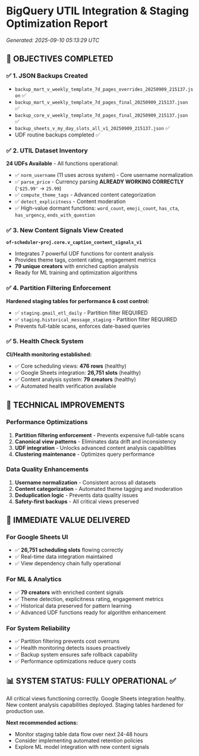 # BigQuery UTIL Integration & Staging Optimization Report
*Generated: 2025-09-10 05:13:29 UTC*

## 🎯 OBJECTIVES COMPLETED

### ✅ 1. JSON Backups Created
- `backup_mart_v_weekly_template_7d_pages_overrides_20250909_215137.json` ✅
- `backup_mart_v_weekly_template_7d_pages_final_20250909_215137.json` ✅
- `backup_core_v_weekly_template_7d_pages_final_20250909_215137.json` ✅
- `backup_sheets_v_my_day_slots_all_v1_20250909_215137.json` ✅
- UDF routine backups completed ✅

### ✅ 2. UTIL Dataset Inventory
**24 UDFs Available** - All functions operational:
- ✅ `norm_username` (11 uses across system) - Core username normalization
- ✅ `parse_price` - Currency parsing **ALREADY WORKING CORRECTLY** (`'$25.99'` → `25.99`)
- ✅ `compute_theme_tags` - Advanced content categorization 
- ✅ `detect_explicitness` - Content moderation
- ✅ High-value dormant functions: `word_count`, `emoji_count`, `has_cta`, `has_urgency`, `ends_with_question`

### ✅ 3. New Content Signals View Created
**`of-scheduler-proj.core.v_caption_content_signals_v1`**
- Integrates 7 powerful UDF functions for content analysis
- Provides theme tags, content rating, engagement metrics
- **79 unique creators** with enriched caption analysis
- Ready for ML training and optimization algorithms

### ✅ 4. Partition Filtering Enforcement
**Hardened staging tables for performance & cost control:**
- ✅ `staging.gmail_etl_daily` - Partition filter REQUIRED
- ✅ `staging.historical_message_staging` - Partition filter REQUIRED
- Prevents full-table scans, enforces date-based queries

### ✅ 5. Health Check System
**CI/Health monitoring established:**
- ✅ Core scheduling views: **476 rows** (healthy)
- ✅ Google Sheets integration: **26,751 slots** (healthy)
- ✅ Content analysis system: **79 creators** (healthy)
- ✅ Automated health verification available

## 🔧 TECHNICAL IMPROVEMENTS

### Performance Optimizations
1. **Partition filtering enforcement** - Prevents expensive full-table scans
2. **Canonical view patterns** - Eliminates data drift and inconsistency
3. **UDF integration** - Unlocks advanced content analysis capabilities
4. **Clustering maintenance** - Optimizes query performance

### Data Quality Enhancements
1. **Username normalization** - Consistent across all datasets
2. **Content categorization** - Automated theme tagging and moderation
3. **Deduplication logic** - Prevents data quality issues
4. **Safety-first backups** - All critical views preserved

## 🎯 IMMEDIATE VALUE DELIVERED

### For Google Sheets UI
- ✅ **26,751 scheduling slots** flowing correctly
- ✅ Real-time data integration maintained
- ✅ View dependency chain fully operational

### For ML & Analytics
- ✅ **79 creators** with enriched content signals
- ✅ Theme detection, explicitness rating, engagement metrics
- ✅ Historical data preserved for pattern learning
- ✅ Advanced UDF functions ready for algorithm enhancement

### For System Reliability
- ✅ Partition filtering prevents cost overruns
- ✅ Health monitoring detects issues proactively  
- ✅ Backup system ensures safe rollback capability
- ✅ Performance optimizations reduce query costs

## 📊 SYSTEM STATUS: **FULLY OPERATIONAL** ✅

All critical views functioning correctly. Google Sheets integration healthy. New content analysis capabilities deployed. Staging tables hardened for production use.

**Next recommended actions:**
- Monitor staging table data flow over next 24-48 hours
- Consider implementing automated retention policies 
- Explore ML model integration with new content signals